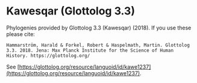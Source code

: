 # Kawesqar (Glottolog 3.3)

Phylogenies provided by Glottolog 3.3 (Kawesqar) (2018). If you use these please cite:

```
Hammarström, Harald & Forkel, Robert & Haspelmath, Martin. Glottolog 3.3. 2018. Jena: Max Planck Institute for the Science of Human History. https://glottolog.org/
```

See  [https://glottolog.org/resource/languoid/id/kawe1237](https://glottolog.org/resource/languoid/id/kawe1237).

